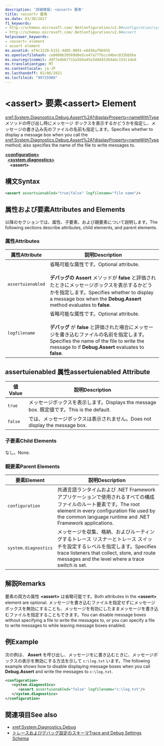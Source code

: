 ```yaml
---
description: '詳細情報: <assert> 要素'
title: <assert> 要素
ms.date: 03/30/2017
f1_keywords:
- http://schemas.microsoft.com/.NetConfiguration/v2.0#configuration/system.diagnostics/assert
- http://schemas.microsoft.com/.NetConfiguration/v2.0#assert
helpviewer_keywords:
- <assert> element
- assert element
ms.assetid: ef4c3229-b151-4d85-8091-e6456af9b935
ms.openlocfilehash: ce8000b30569d0e5ce47a77fbccd4bec833bb5be
ms.sourcegitcommit: ddf7edb67715a5b9a45e3dd44536dabc153c1de0
ms.translationtype: MT
ms.contentlocale: ja-JP
ms.lasthandoff: 02/06/2021
ms.locfileid: "99725988"
---
```

# <a name="assert-element"></a><span data-ttu-id="f66f3-103">\<assert> 要素</span><span class="sxs-lookup"><span data-stu-id="f66f3-103">\<assert> Element</span></span>

<span data-ttu-id="f66f3-104"><xref:System.Diagnostics.Debug.Assert%2A?displayProperty=nameWithType> メソッドの呼び出し時にメッセージ ボックスを表示するかどうかを指定し、メッセージの書き込み先のファイルの名前も指定します。</span><span class="sxs-lookup"><span data-stu-id="f66f3-104">Specifies whether to display a message box when you call the <xref:System.Diagnostics.Debug.Assert%2A?displayProperty=nameWithType> method; also specifies the name of the file to write messages to.</span></span>  

[**\<configuration>**](../configuration-element.md)\
&nbsp;&nbsp;[**\<system.diagnostics>**](system-diagnostics-element.md)\
&nbsp;&nbsp;&nbsp;&nbsp;**\<assert>**

## <a name="syntax"></a><span data-ttu-id="f66f3-105">構文</span><span class="sxs-lookup"><span data-stu-id="f66f3-105">Syntax</span></span>  
  
```xml  
<assert assertuienabled="true|false" logfilename="file name"/>  
```  
  
## <a name="attributes-and-elements"></a><span data-ttu-id="f66f3-106">属性および要素</span><span class="sxs-lookup"><span data-stu-id="f66f3-106">Attributes and Elements</span></span>  

 <span data-ttu-id="f66f3-107">以降のセクションでは、属性、子要素、および親要素について説明します。</span><span class="sxs-lookup"><span data-stu-id="f66f3-107">The following sections describe attributes, child elements, and parent elements.</span></span>  
  
### <a name="attributes"></a><span data-ttu-id="f66f3-108">属性</span><span class="sxs-lookup"><span data-stu-id="f66f3-108">Attributes</span></span>  
  
|<span data-ttu-id="f66f3-109">属性</span><span class="sxs-lookup"><span data-stu-id="f66f3-109">Attribute</span></span>|<span data-ttu-id="f66f3-110">説明</span><span class="sxs-lookup"><span data-stu-id="f66f3-110">Description</span></span>|  
|---------------|-----------------|  
|`assertuienabled`|<span data-ttu-id="f66f3-111">省略可能な属性です。</span><span class="sxs-lookup"><span data-stu-id="f66f3-111">Optional attribute.</span></span><br /><br /> <span data-ttu-id="f66f3-112">**デバッグの Assert** メソッドが **false** と評価されたときにメッセージボックスを表示するかどうかを指定します。</span><span class="sxs-lookup"><span data-stu-id="f66f3-112">Specifies whether to display a message box when the **Debug.Assert** method evaluates to **false**.</span></span>|  
|`logfilename`|<span data-ttu-id="f66f3-113">省略可能な属性です。</span><span class="sxs-lookup"><span data-stu-id="f66f3-113">Optional attribute.</span></span><br /><br /> <span data-ttu-id="f66f3-114">**デバッグ** が **false** と評価された場合にメッセージを書き込むファイルの名前を指定します。</span><span class="sxs-lookup"><span data-stu-id="f66f3-114">Specifies the name of the file to write the message to if **Debug.Assert** evaluates to **false**.</span></span>|  
  
## <a name="assertuienabled-attribute"></a><span data-ttu-id="f66f3-115">assertuienabled 属性</span><span class="sxs-lookup"><span data-stu-id="f66f3-115">assertuienabled Attribute</span></span>  
  
|<span data-ttu-id="f66f3-116">値</span><span class="sxs-lookup"><span data-stu-id="f66f3-116">Value</span></span>|<span data-ttu-id="f66f3-117">説明</span><span class="sxs-lookup"><span data-stu-id="f66f3-117">Description</span></span>|  
|-----------|-----------------|  
|`true`|<span data-ttu-id="f66f3-118">メッセージボックスを表示します。</span><span class="sxs-lookup"><span data-stu-id="f66f3-118">Displays the message box.</span></span> <span data-ttu-id="f66f3-119">既定値です。</span><span class="sxs-lookup"><span data-stu-id="f66f3-119">This is the default.</span></span>|  
|`false`|<span data-ttu-id="f66f3-120">では、メッセージボックスは表示されません。</span><span class="sxs-lookup"><span data-stu-id="f66f3-120">Does not display the message box.</span></span>|  
  
### <a name="child-elements"></a><span data-ttu-id="f66f3-121">子要素</span><span class="sxs-lookup"><span data-stu-id="f66f3-121">Child Elements</span></span>  

 <span data-ttu-id="f66f3-122">なし。</span><span class="sxs-lookup"><span data-stu-id="f66f3-122">None.</span></span>  
  
### <a name="parent-elements"></a><span data-ttu-id="f66f3-123">親要素</span><span class="sxs-lookup"><span data-stu-id="f66f3-123">Parent Elements</span></span>  
  
|<span data-ttu-id="f66f3-124">要素</span><span class="sxs-lookup"><span data-stu-id="f66f3-124">Element</span></span>|<span data-ttu-id="f66f3-125">説明</span><span class="sxs-lookup"><span data-stu-id="f66f3-125">Description</span></span>|  
|-------------|-----------------|  
|`configuration`|<span data-ttu-id="f66f3-126">共通言語ランタイムおよび .NET Framework アプリケーションで使用されるすべての構成ファイルのルート要素です。</span><span class="sxs-lookup"><span data-stu-id="f66f3-126">The root element in every configuration file used by the common language runtime and .NET Framework applications.</span></span>|  
|`system.diagnostics`|<span data-ttu-id="f66f3-127">メッセージを収集、格納、およびルーティングするトレース リスナーとトレース スイッチを設定するレベルを指定します。</span><span class="sxs-lookup"><span data-stu-id="f66f3-127">Specifies trace listeners that collect, store, and route messages and the level where a trace switch is set.</span></span>|  
  
## <a name="remarks"></a><span data-ttu-id="f66f3-128">解説</span><span class="sxs-lookup"><span data-stu-id="f66f3-128">Remarks</span></span>  

 <span data-ttu-id="f66f3-129">要素の両方の属性 **\<assert>** は省略可能です。</span><span class="sxs-lookup"><span data-stu-id="f66f3-129">Both attributes in the **\<assert>** element are optional.</span></span> <span data-ttu-id="f66f3-130">メッセージを書き込むファイルを指定せずにメッセージボックスを無効にすることも、メッセージを有効にしたままメッセージを書き込むファイルを指定することもできます。</span><span class="sxs-lookup"><span data-stu-id="f66f3-130">You can disable message boxes without specifying a file to write the messages to, or you can specify a file to write messages to while leaving message boxes enabled.</span></span>  
  
## <a name="example"></a><span data-ttu-id="f66f3-131">例</span><span class="sxs-lookup"><span data-stu-id="f66f3-131">Example</span></span>  

 <span data-ttu-id="f66f3-132">次の例は、 **Assert** を呼び出し、メッセージをに書き込むときに、メッセージボックスの表示を無効にする方法を示して `c:\log.txt` います。</span><span class="sxs-lookup"><span data-stu-id="f66f3-132">The following example shows how to disable displaying message boxes when you call **Debug.Assert** and write the messages to `c:\log.txt`.</span></span>  
  
```xml  
<configuration>  
   <system.diagnostics>  
      <assert assertuienabled="false" logfilename="c:\log.txt"/>  
   </system.diagnostics>  
</configuration>  
```  
  
## <a name="see-also"></a><span data-ttu-id="f66f3-133">関連項目</span><span class="sxs-lookup"><span data-stu-id="f66f3-133">See also</span></span>

- <xref:System.Diagnostics.Debug>
- [<span data-ttu-id="f66f3-134">トレースおよびデバッグ設定のスキーマ</span><span class="sxs-lookup"><span data-stu-id="f66f3-134">Trace and Debug Settings Schema</span></span>](index.md)
